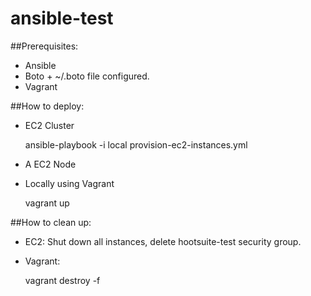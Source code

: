 ansible-test
============

##Prerequisites:
* Ansible
* Boto + ~/.boto file configured.
* Vagrant

##How to deploy:
* EC2 Cluster

    ansible-playbook -i local provision-ec2-instances.yml
    
* A EC2 Node


* Locally using Vagrant

    vagrant up

##How to clean up:
* EC2: Shut down all instances, delete hootsuite-test security group.
* Vagrant:

    vagrant destroy -f
